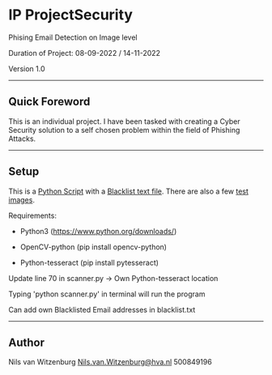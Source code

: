 # IP ProjectSecurity
Phising Email Detection on Image level

Duration of Project: 08-09-2022 / 14-11-2022

Version 1.0

-----

## Quick Foreword
This is an individual project. I have been tasked with creating a Cyber Security solution to a self chosen problem within the field of Phishing Attacks.

-----

## Setup
This is a [Python Script](./scanner.py) with a [Blacklist text file](./blacklist.txt). There are also a few [test images](https://github.com/nilsvw/IP_ProjectSecurity/tree/main/test%20images#readme). 

Requirements:

- Python3 (https://www.python.org/downloads/)

- OpenCV-python (pip install opencv-python)

- Python-tesseract (pip install pytesseract)



Update line 70 in scanner.py -> Own Python-tesseract location

Typing 'python scanner.py' in terminal will run the program

Can add own Blacklisted Email addresses in blacklist.txt

-----
## Author
Nils van Witzenburg 
Nils.van.Witzenburg@hva.nl
500849196
